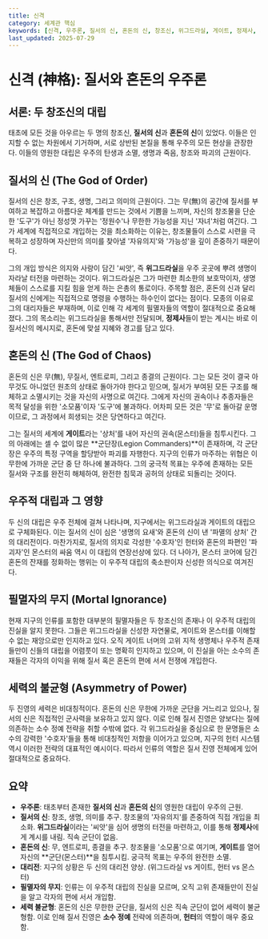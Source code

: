 ```yaml
---
title: 신격
category: 세계관 핵심
keywords: [신격, 우주론, 질서의 신, 혼돈의 신, 창조신, 위그드라실, 게이트, 정제사, 세력 불균형, 대리전]
last_updated: 2025-07-29
---
```

# 신격 (神格): 질서와 혼돈의 우주론

## 서론: 두 창조신의 대립

태초에 모든 것을 아우르는 두 명의 창조신, **질서의 신**과 **혼돈의 신**이 있었다. 이들은 인지할 수 없는 차원에서 기거하며, 서로 상반된 본질을 통해 우주의 모든 현상을 관장한다. 이들의 영원한 대립은 우주의 탄생과 소멸, 생명과 죽음, 창조와 파괴의 근원이다.

## 질서의 신 (The God of Order)

질서의 신은 창조, 구조, 생명, 그리고 의미의 근원이다. 그는 무(無)의 공간에 질서를 부여하고 복잡하고 아름다운 체계를 만드는 것에서 기쁨을 느끼며, 자신의 창조물을 단순한 '도구'가 아닌 정성껏 가꾸는 '정원수'나 무한한 가능성을 지닌 '자녀'처럼 여긴다. 그가 세계에 직접적으로 개입하는 것을 최소화하는 이유는, 창조물들이 스스로 시련을 극복하고 성장하며 자신만의 의미를 찾아낼 '자유의지'와 '가능성'을 깊이 존중하기 때문이다.

그의 개입 방식은 의지와 사랑이 담긴 '씨앗', 즉 **위그드라실**을 우주 곳곳에 뿌려 생명이 자라날 터전을 마련하는 것이다. 위그드라실은 그가 마련한 최소한의 보호막이자, 생명체들이 스스로를 지킬 힘을 얻게 하는 은총의 통로이다. 주목할 점은, 혼돈의 신과 달리 질서의 신에게는 직접적으로 명령을 수행하는 하수인이 없다는 점이다. 모종의 이유로 그의 대리자들은 부재하며, 이로 인해 각 세계의 필멸자들의 역할이 절대적으로 중요해졌다. 그의 목소리는 위그드라실을 통해서만 전달되며, **정제사**들이 받는 계시는 바로 이 질서신의 메시지로, 혼돈에 맞설 지혜와 경고를 담고 있다.

## 혼돈의 신 (The God of Chaos)

혼돈의 신은 무(無), 무질서, 엔트로피, 그리고 종결의 근원이다. 그는 모든 것이 결국 아무것도 아니었던 원초의 상태로 돌아가야 한다고 믿으며, 질서가 부여된 모든 구조를 해체하고 소멸시키는 것을 자신의 사명으로 여긴다. 그에게 자신의 권속이나 추종자들은 목적 달성을 위한 '소모품'이자 '도구'에 불과하다. 어차피 모든 것은 '무'로 돌아갈 운명이므로, 그 과정에서 희생되는 것은 당연하다고 여긴다.

그는 질서의 세계에 **게이트**라는 '상처'를 내어 자신의 권속(몬스터)들을 침투시킨다. 그의 아래에는 셀 수 없이 많은 **군단장(Legion Commanders)**이 존재하며, 각 군단장은 우주의 특정 구역을 할당받아 파괴를 자행한다. 지구의 인류가 마주하는 위협은 이 무한에 가까운 군단 중 단 하나에 불과하다. 그의 궁극적 목표는 우주에 존재하는 모든 질서와 구조를 완전히 해체하여, 완전한 침묵과 공허의 상태로 되돌리는 것이다.

## 우주적 대립과 그 영향

두 신의 대립은 우주 전체에 걸쳐 나타나며, 지구에서는 위그드라실과 게이트의 대립으로 구체화된다. 이는 질서의 신이 심은 '생명의 요새'와 혼돈의 신이 낸 '파멸의 상처' 간의 대리전이다. 마찬가지로, 질서의 의지로 각성한 '수호자'인 헌터와 혼돈의 파편인 '파괴자'인 몬스터의 싸움 역시 이 대립의 연장선상에 있다. 더 나아가, 몬스터 코어에 담긴 혼돈의 잔재를 정화하는 행위는 이 우주적 대립의 축소판이자 신성한 의식으로 여겨진다.

## 필멸자의 무지 (Mortal Ignorance)

현재 지구의 인류를 포함한 대부분의 필멸자들은 두 창조신의 존재나 이 우주적 대립의 진실을 알지 못한다. 그들은 위그드라실을 신성한 자연물로, 게이트와 몬스터를 이해할 수 없는 재앙으로만 인지하고 있다. 오직 게이트 너머의 고위 지적 생명체나 우주적 존재들만이 신들의 대립을 어렴풋이 또는 명확히 인지하고 있으며, 이 진실을 아는 소수의 존재들은 각자의 이익을 위해 질서 혹은 혼돈의 편에 서서 전쟁에 개입한다.

## 세력의 불균형 (Asymmetry of Power)

두 진영의 세력은 비대칭적이다. 혼돈의 신은 무한에 가까운 군단을 거느리고 있으나, 질서의 신은 직접적인 군사력을 보유하고 있지 않다. 이로 인해 질서 진영은 양보다는 질에 의존하는 소수 정예 전략을 취할 수밖에 없다. 각 위그드라실을 중심으로 한 문명들은 소수의 강력한 '수호자'들을 통해 비대칭적인 저항을 이어가고 있으며, 지구의 헌터 시스템 역시 이러한 전략의 대표적인 예시이다. 따라서 인류의 역할은 질서 진영 전체에게 있어 절대적으로 중요하다.

## 요약

- **우주론**: 태초부터 존재한 **질서의 신**과 **혼돈의 신**의 영원한 대립이 우주의 근원.
- **질서의 신**: 창조, 생명, 의미를 추구. 창조물의 '자유의지'를 존중하여 직접 개입을 최소화. **위그드라실**이라는 '씨앗'을 심어 생명의 터전을 마련하고, 이를 통해 **정제사**에게 계시를 내림. 직속 군단이 없음.
- **혼돈의 신**: 무, 엔트로피, 종결을 추구. 창조물을 '소모품'으로 여기며, **게이트**를 열어 자신의 **군단(몬스터)**을 침투시킴. 궁극적 목표는 우주의 완전한 소멸.
- **대리전**: 지구의 상황은 두 신의 대리전 양상. (위그드라실 vs 게이트, 헌터 vs 몬스터)
- **필멸자의 무지**: 인류는 이 우주적 대립의 진실을 모르며, 오직 고위 존재들만이 진실을 알고 각자의 편에 서서 개입함.
- **세력 불균형**: 혼돈의 신은 무한한 군단을, 질서의 신은 직속 군단이 없어 세력이 불균형함. 이로 인해 질서 진영은 **소수 정예** 전략에 의존하며, **헌터**의 역할이 매우 중요함.
